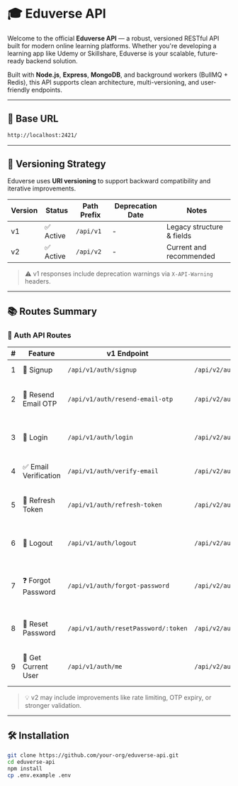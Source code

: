 # 🎓 Eduverse API

Welcome to the official **Eduverse API** — a robust, versioned RESTful API built for modern online learning platforms. Whether you're developing a learning app like Udemy or Skillshare, Eduverse is your scalable, future-ready backend solution.

Built with **Node.js**, **Express**, **MongoDB**, and background workers (BullMQ + Redis), this API supports clean architecture, multi-versioning, and user-friendly endpoints.

---

## 🚀 Base URL

```bash
http://localhost:2421/

```

---

## 🧭 Versioning Strategy

Eduverse uses **URI versioning** to support backward compatibility and iterative improvements.

| Version | Status    | Path Prefix | Deprecation Date | Notes                     |
| ------- | --------- | ----------- | ---------------- | ------------------------- |
| v1      | ✅ Active | `/api/v1`   | -                | Legacy structure & fields |
| v2      | ✅ Active | `/api/v2`   | -                | Current and recommended   |

> ⚠️ v1 responses include deprecation warnings via `X-API-Warning` headers.

---

## 📚 Routes Summary

### 🔐 Auth API Routes

| #   | Feature               | v1 Endpoint                         | v2 Endpoint                         | Description                                      |
| --- | --------------------- | ----------------------------------- | ----------------------------------- | ------------------------------------------------ |
| 1   | 📝 Signup             | `/api/v1/auth/signup`               | `/api/v2/auth/signup`               | Register a new user                              |
| 2   | 🔁 Resend Email OTP   | `/api/v1/auth/resend-email-otp`     | `/api/v2/auth/resend-email-otp`     | Resend OTP to user email for verification        |
| 3   | 🔑 Login              | `/api/v1/auth/login`                | `/api/v2/auth/login`                | Log in a user and receive JWT/session token      |
| 4   | ✅ Email Verification | `/api/v1/auth/verify-email`         | `/api/v2/auth/verify-email`         | Verify user email using OTP                      |
| 5   | 🚦 Refresh Token      | `/api/v1/auth/refresh-token`        | `/api/v2/auth/refresh-token`        | Generate new access token using refresh token    |
| 6   | 🚪 Logout             | `/api/v1/auth/logout`               | `/api/v2/auth/logout`               | Invalidate refresh token and logout user         |
| 7   | ❓ Forgot Password    | `/api/v1/auth/forgot-password`      | `/api/v2/auth/forgot-password`      | Send reset password link/OTP to registered email |
| 8   | 🔁 Reset Password     | `/api/v1/auth/resetPassword/:token` | `/api/v2/auth/resetPassword/:token` | Reset password using token from email            |
| 9   | 👤 Get Current User   | `/api/v1/auth/me`                   | `/api/v2/auth/me`                   | Get authenticated user's profile/details         |

> 💡 v2 may include improvements like rate limiting, OTP expiry, or stronger validation.

---

## 🛠️ Installation

```bash
git clone https://github.com/your-org/eduverse-api.git
cd eduverse-api
npm install
cp .env.example .env
```
